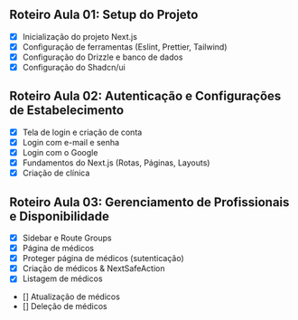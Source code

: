 ## Roteiro Aula 01: Setup do Projeto

- [x] Inicialização do projeto Next.js
- [x] Configuração de ferramentas (Eslint, Prettier, Tailwind)
- [x] Configuração do Drizzle e banco de dados
- [x] Configuração do Shadcn/ui

## Roteiro Aula 02: Autenticação e Configurações de Estabelecimento

- [x] Tela de login e criação de conta
- [x] Login com e-mail e senha
- [x] Login com o Google
- [x] Fundamentos do Next.js (Rotas, Páginas, Layouts)
- [x] Criação de clínica

## Roteiro Aula 03: Gerenciamento de Profissionais e Disponibilidade

- [x] Sidebar e Route Groups
- [x] Página de médicos
- [x] Proteger página de médicos (sutenticação)
- [x] Criação de médicos & NextSafeAction
- [x] Listagem de médicos
- [] Atualização de médicos
- [] Deleção de médicos
